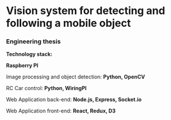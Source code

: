 # Vision system for detecting and following a mobile object
### Engineering thesis

**Technology stack:**

**Raspberry PI**

Image processing and object detection: **Python, OpenCV**

RC Car control: **Python, WiringPI**

Web Application back-end: **Node.js, Express, Socket.io**

Web Application front-end: **React, Redux, D3**

